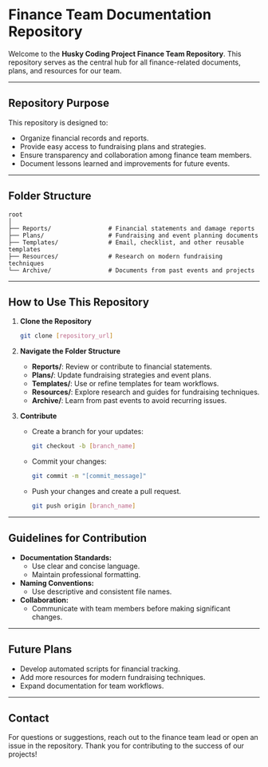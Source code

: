 # Finance Team Documentation Repository

Welcome to the **Husky Coding Project Finance Team Repository**. This repository serves as the central hub for all finance-related documents, plans, and resources for our team.

---

## Repository Purpose

This repository is designed to:
- Organize financial records and reports.
- Provide easy access to fundraising plans and strategies.
- Ensure transparency and collaboration among finance team members.
- Document lessons learned and improvements for future events.

---

## Folder Structure

```
root
│
├── Reports/                # Financial statements and damage reports
├── Plans/                  # Fundraising and event planning documents
├── Templates/              # Email, checklist, and other reusable templates
├── Resources/              # Research on modern fundraising techniques
└── Archive/                # Documents from past events and projects
```

---

## How to Use This Repository

1. **Clone the Repository**
   ```bash
   git clone [repository_url]
   ```

2. **Navigate the Folder Structure**
   - **Reports/**: Review or contribute to financial statements.
   - **Plans/**: Update fundraising strategies and event plans.
   - **Templates/**: Use or refine templates for team workflows.
   - **Resources/**: Explore research and guides for fundraising techniques.
   - **Archive/**: Learn from past events to avoid recurring issues.

3. **Contribute**
   - Create a branch for your updates:
     ```bash
     git checkout -b [branch_name]
     ```
   - Commit your changes:
     ```bash
     git commit -m "[commit_message]"
     ```
   - Push your changes and create a pull request.
     ```bash
     git push origin [branch_name]
     ```

---

## Guidelines for Contribution

- **Documentation Standards:**
  - Use clear and concise language.
  - Maintain professional formatting.
- **Naming Conventions:**
  - Use descriptive and consistent file names.
- **Collaboration:**
  - Communicate with team members before making significant changes.

---

## Future Plans

- Develop automated scripts for financial tracking.
- Add more resources for modern fundraising techniques.
- Expand documentation for team workflows.

---

## Contact

For questions or suggestions, reach out to the finance team lead or open an issue in the repository. Thank you for contributing to the success of our projects!

